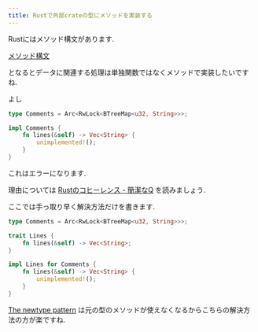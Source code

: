 ```yaml
---
title: Rustで外部crateの型にメソッドを実装する
---
```


Rustにはメソッド構文があります.

[メソッド構文](https://doc.rust-jp.rs/the-rust-programming-language-ja/1.6/book/method-syntax.html)

となるとデータに関連する処理は単独関数ではなくメソッドで実装したいですね.

よし

~~~rs
type Comments = Arc<RwLock<BTreeMap<u32, String>>>;

impl Comments {
    fn lines(&self) -> Vec<String> {
        unimplemented!();
    }
}
~~~

これはエラーになります.

理由については
[Rustのコヒーレンス - 簡潔なQ](https://qnighy.hatenablog.com/entry/2017/07/20/220000)
を読みましょう.

ここでは手っ取り早く解決方法だけを書きます.

~~~rs
type Comments = Arc<RwLock<BTreeMap<u32, String>>>;

trait Lines {
    fn lines(&self) -> Vec<String>;
}

impl Lines for Comments {
    fn lines(&self) -> Vec<String> {
        unimplemented!();
    }
}
~~~

[The newtype pattern](https://doc.rust-lang.org/1.0.0/style/features/types/newtype.html)
は元の型のメソッドが使えなくなるからこちらの解決方法の方が楽ですね.
